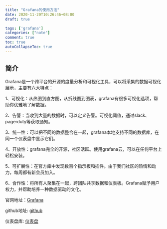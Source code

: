 ```yaml
---
title: "Grafana的使用方法"
date: 2020-11-20T10:26:46+08:00
draft: true

tags: ['grafana']
categories: ["note"]
comment: true
toc: true
autoCollapseToc: true
---
```




## 简介

Grafana是一个跨平台的开源的度量分析和可视化工具，可以将采集的数据可视化展示，主要有六大特点：

1、可视化：从热图到直方图，从折线图到图表，grafana有很多可视化选项，帮助你优雅地了解数据。

2、告警：当收到大量的数据时，可以定义告警。可视化阈值，通过slack、pagerduty等获取通知。

3、统一性：可以把不同的数据整合在一起，grafana本地支持不同的数据库，在同一个仪表盘中显示它们。

4、开放性：grafana完全的开源，社区活跃。使用grafana云，可以在任何平台上轻松安装。

5、可扩展性：在官方库中发现数百个指示板和插件。由于我们社区的热情和动力，每周都有新会员加入。

6、合作性：将所有人聚集在一起，跨团队共享数据和仪表板。Grafana赋予用户权力，并帮助培养一种数据驱动的文化。

官网地址：[Grafana](https://grafana.com/)

github地址: [github](https://github.com/grafana/grafana)

仪表盘库: [仪表盘](https://grafana.com/docs/)

